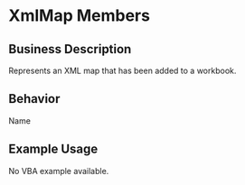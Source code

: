 # XmlMap Members

## Business Description
Represents an XML map that has been added to a workbook.

## Behavior
Name

## Example Usage
No VBA example available.